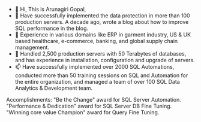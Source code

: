- 👋 Hi, This is Arunagiri Gopal,
- 👀 Have successfully implemented the data protection in more than 100 production servers.
A decade ago,  wrote a blog about how to improve SQL performance in the blog.
- 🌱 Experience in various domains like  ERP in garment industry, US & UK based healthcare, e-commerce, banking, and global supply chain management. 
- 💞️ Handled 2,500 production servers with 50 Terabytes of databases, and has experience in installation, configuration and upgrade of servers. 
- 📫 Have successfully implemented over 2000 SQL Automations, conducted more than 50 training sessions on SQL and Automation for the entire organization, and managed a team of over 100 SQL Data Analytics & Development team. 

Accomplishments:
"Be the Change" award for SQL Server Automation. 
"Performance & Dedication" award for SQL Server DB Fine Tuning. 
"Winning core value Champion" award for Query Fine Tuning.

<!---
MGKAS/MGKAS is a ✨ special ✨ repository because its `README.md` (this file) appears on your GitHub profile.
You can click the Preview link to take a look at your changes.
--->
